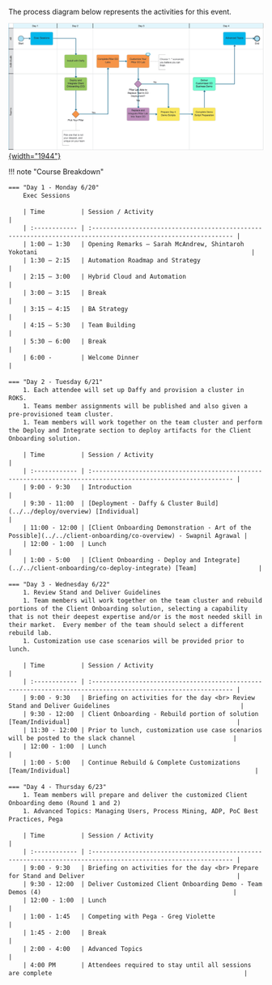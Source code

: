 The process diagram below represents the activities for this event.

<!---
Sample comment
-->
<a href="https://ibm.biz/SKOTechAcademyProcess" target="_blank">![See it in Blueworks Live!](../src/images/demo-overview-bwl.png){width="1944"}</a>


!!! note "Course Breakdown"

    === "Day 1 - Monday 6/20"
        Exec Sessions

        | Time          | Session / Activity                                                                                             |
        | :------------ | :------------------------------------------------------------------------------------------------------------- |
        | 1:00 – 1:30   | Opening Remarks – Sarah McAndrew, Shintaroh Yokotani                                                           |
        | 1:30 – 2:15   | Automation Roadmap and Strategy                                                                                |
        | 2:15 – 3:00   | Hybrid Cloud and Automation                                                                                    |
        | 3:00 – 3:15   | Break                                                                                                          |
        | 3:15 – 4:15   | BA Strategy                                                                                                    |
        | 4:15 – 5:30   | Team Building                                                                                                  |
        | 5:30 – 6:00   | Break                                                                                                          |
        | 6:00 -        | Welcome Dinner                                                                                                 |

    === "Day 2 - Tuesday 6/21"
        1. Each attendee will set up Daffy and provision a cluster in ROKS.
        1. Teams member assignments will be published and also given a pre-provisioned team cluster.
        1. Team members will work together on the team cluster and perform the Deploy and Integrate section to deploy artifacts for the Client Onboarding solution.

        | Time          | Session / Activity                                                                                             |
        | :------------ | :------------------------------------------------------------------------------------------------------------- |
        | 9:00 - 9:30   | Introduction                                                                                                   |
        | 9:30 - 11:00  | [Deployment - Daffy & Cluster Build](../../deploy/overview) [Individual]                                       |
        | 11:00 - 12:00 | [Client Onboarding Demonstration - Art of the Possible](../../client-onboarding/co-overview) - Swapnil Agrawal |
        | 12:00 - 1:00  | Lunch                                                                                                          |
        | 1:00 - 5:00   | [Client Onboarding - Deploy and Integrate](../../client-onboarding/co-deploy-integrate) [Team]                 |

    === "Day 3 - Wednesday 6/22"
        1. Review Stand and Deliver Guidelines
        1. Team members will work together on the team cluster and rebuild portions of the Client Onboarding solution, selecting a capability that is not their deepest expertise and/or is the most needed skill in their market.  Every member of the team should select a different rebuild lab.
        1. Customization use case scenarios will be provided prior to lunch.

        | Time          | Session / Activity                                                                                             |
        | :------------ | :------------------------------------------------------------------------------------------------------------- |
        | 9:00 - 9:30   | Briefing on activities for the day <br> Review Stand and Deliver Guidelines                                    |
        | 9:30 - 12:00  | Client Onboarding - Rebuild portion of solution [Team/Individual]                                              |
        | 11:30 - 12:00 | Prior to lunch, customization use case scenarios will be posted to the slack channel                           |
        | 12:00 - 1:00  | Lunch                                                                                                          |
        | 1:00 - 5:00   | Continue Rebuild & Complete Customizations [Team/Individual]                                                   |

    === "Day 4 - Thursday 6/23"
        1. Team members will prepare and deliver the customized Client Onboarding demo (Round 1 and 2)
        1. Advanced Topics: Managing Users, Process Mining, ADP, PoC Best Practices, Pega
        
        | Time          | Session / Activity                                                                                             |
        | :------------ | :------------------------------------------------------------------------------------------------------------- |
        | 9:00 - 9:30   | Briefing on activities for the day <br> Prepare for Stand and Deliver                                          |
        | 9:30 - 12:00  | Deliver Customized Client Onboarding Demo - Team Demos (4)                                                     |
        | 12:00 - 1:00  | Lunch                                                                                                          |
        | 1:00 - 1:45   | Competing with Pega - Greg Violette                                                                            |
        | 1:45 - 2:00   | Break                                                                                                          |
        | 2:00 - 4:00   | Advanced Topics                                                                                                |
        | 4:00 PM       | Attendees required to stay until all sessions are complete                                                     |  
